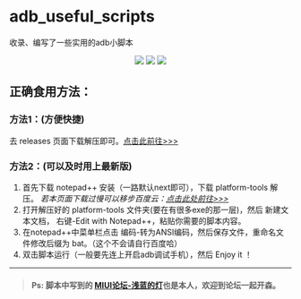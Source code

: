 # adb_useful_scripts
收录、编写了一些实用的adb小脚本  

<p align="center">
<img src="https://img.shields.io/badge/license-mit-lightgrey.svg?longCache=true&style=for-the-badge">
<img src="https://img.shields.io/badge/version-1.0.0-green.svg?longCache=true&style=for-the-badge">
<a href="http://www.miui.com/home.php?mod=space&uid=1561677869"><img src="https://img.shields.io/badge/MIUI论坛-@浅蓝的灯-orange.svg?longCache=true&style=for-the-badge"></a>
</p>


## 正确食用方法：

###  方法1：(方便快捷)

 去 releases 页面下载解压即可。[点击此前往>>>](https://github.com/hui-shao/adb_useful_scripts/releases)
 
###  方法2：(可以及时用上最新版)

1. 首先下载 notepad++ 安装（一路默认next即可），下载 platform-tools 解压。
 *若本页面下载过慢可以移步百度云：[点击此处前往>>>](https://pan.baidu.com/s/1-03f_pZwRthbcoRFZbZEtQ)*
2. 打开解压好的 platform-tools 文件夹(要在有很多exe的那一层)，然后 新建文本文档， 右键-Edit with Notepad++，粘贴你需要的脚本内容。
3. 在notepad++中菜单栏点击 编码-转为ANSI编码，然后保存文件，重命名文件修改后缀为 bat。（这个不会请自行百度哈）
4. 双击脚本运行（一般要先连上开启adb调试手机），然后 Enjoy it ！



*****
  
> #### Ps: 脚本中写到的 [MIUI论坛-浅蓝的灯](http://www.miui.com/home.php?mod=space&uid=1561677869)也是本人，欢迎到论坛一起开森。
